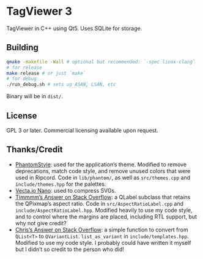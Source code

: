# TagViewer 3

TagViewer in C++ using Qt5. Uses SQLite for storage.

## Building

```sh
qmake -makefile -Wall # optional but recommended: `-spec linux-clang`
# for release
make release # or just `make`
# for debug
./run_debug.sh # sets up ASAN, LSAN, etc
```

Binary will be in `dist/`.

## License

GPL 3 or later. Commercial licensing available upon request.

## Thanks/Credit

- [PhantomStyle](https://github.com/JulienMaille/phantomstyle): used for the application’s theme. Modified to remove deprecations, match code style, and remove unused colors that were used in Ripcord. Code in `lib/phantom/`, as well as `src/themes.cpp` and `include/themes.hpp` for the palettes.
- [Vecta.io Nano](https://vecta.io/nano): used to compress SVGs.
- [Timmmm’s Answer on Stack Overflow](https://stackoverflow.com/a/43936590/4945014): a QLabel subclass that retains the QPixmap’s aspect ratio. Code in `src/AspectRatioLabel.cpp` and `include/AspectRatioLabel.hpp`. Modified heavily to use my code style, and to control where the margins are placed, including RTL support, but why not give credit?
- [Chris’s Answer on Stack Overflow](https://stackoverflow.com/a/9265972/4945014): a simple function to convert from `QList<T>` to `QVariantList`. `list_as_variant` in `include/templates.hpp`. Modified to use my code style. I probably could have written it myself but I didn’t so credit to the person who did!
